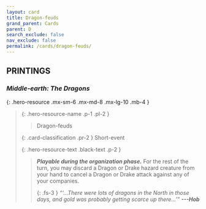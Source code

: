 ```yaml
---
layout: card
title: Dragon-feuds
grand_parent: Cards
parent: D
search_exclude: false
nav_exclude: false
permalink: /cards/dragon-feuds/
---
```


## PRINTINGS


### _Middle-earth: The Dragons_

{: .hero-resource .mx-sm-6 .mx-md-8 .mx-lg-10 .mb-4 }
> {: .hero-resource-name .p-1 .pl-2 }
> > <div class="card-mp"></div>
> > <div class="card-name">Dragon-feuds</div>
>
> {: .card-classification .pr-2 }
> Short-event
>
> {: .hero-resource-text .black-text .p-2 }
> > ***Playable during the organization phase.*** For the rest of the turn, you may discard a Dragon or Drake hazard creature from your hand to cancel a Dragon or Drake attack against any of your companies.   
> > 
> > {: .fs-3 } 
> > _“‘...There were lots of dragons in the North in those days, and gold was probably getting scarce up there...’”_ ***---&#65279;Hob*** 
> 
